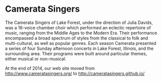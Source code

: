 Camerata Singers
================

The Camerata Singers of Lake Forest, under the direction of Julia Davids, was a 16-voice chamber choir which performed an eclectic repertoire of music, ranging from the Middle Ages to the Modern Era. Their performance encompassed a broad spectrum of styles from the classical to folk and multi-cultural, as well as popular genres. Each season Camerata presented a series of four Sunday afternoon concerts in Lake Forest, Illinois, and the surrounding area. Their programs were built around particular themes, either musical or non-musical.

At the end of 2014, our web site moved from http://www.cameratasingers.org/ to http://cameratasingers.github.io/
